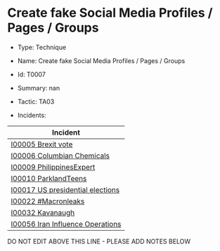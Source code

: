 # Create fake Social Media Profiles / Pages / Groups

* Type: Technique

* Name: Create fake Social Media Profiles / Pages / Groups

* Id: T0007

* Summary: nan

* Tactic: TA03

* Incidents:

| Incident |
| --------- |
| [I00005 Brexit vote](../incidents/I00005.md) |
| [I00006 Columbian Chemicals](../incidents/I00006.md) |
| [I00009 PhilippinesExpert](../incidents/I00009.md) |
| [I00010 ParklandTeens](../incidents/I00010.md) |
| [I00017 US presidential elections](../incidents/I00017.md) |
| [I00022 #Macronleaks](../incidents/I00022.md) |
| [I00032 Kavanaugh](../incidents/I00032.md) |
| [I00056 Iran Influence Operations](../incidents/I00056.md) |

DO NOT EDIT ABOVE THIS LINE - PLEASE ADD NOTES BELOW